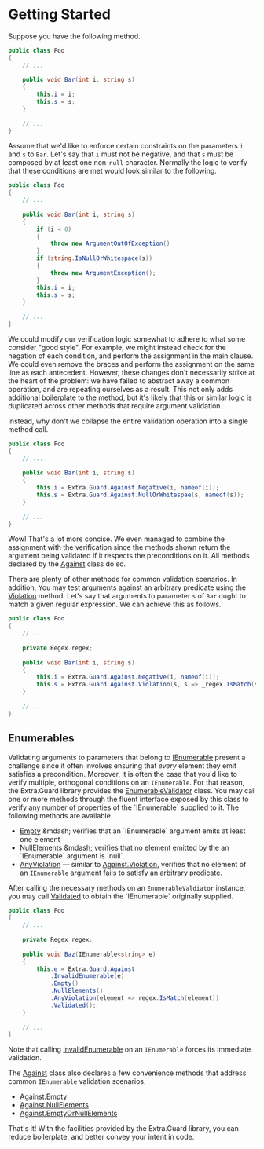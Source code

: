 # Getting Started

Suppose you have the following method.

```csharp
public class Foo
{
    // ...
    
    public void Bar(int i, string s)
    {
        this.i = i;
        this.s = s;
    }
    
    // ...
}

```

Assume that we'd like to enforce certain constraints on the parameters `i` and
`s` to `Bar`. Let's say that `i` must not be negative, and that `s` must be
composed  by at least one non-`null` character. Normally the logic to verify
that these conditions are met would look similar to the following.

```csharp
public class Foo
{
    // ...
    
    public void Bar(int i, string s)
    {
        if (i < 0)
        {
            throw new ArgumentOutOfException()
        }
        if (string.IsNullOrWhitespace(s))
        {
            throw new ArgumentException();
        }
        this.i = i;
        this.s = s;
    }
    
    // ...
}
```

We could modify our verification logic somewhat to adhere to what some consider
"good style". For example, we might instead check for the negation of each
condition, and perform the assignment in the main clause. We could even remove
the braces and perform the assignment on the same line as each antecedent.
However, these changes don't necessarily strike at the heart of the problem:
we have failed to abstract away a common operation, and are repeating ourselves
as a result. This not only adds additional boilerplate to the method, but it's
likely that this or similar logic is duplicated across other methods that
require argument validation.

Instead, why don't we collapse the entire validation operation into a single
method call.

```csharp
public class Foo
{
    // ...
    
    public void Bar(int i, string s)
    {
        this.i = Extra.Guard.Against.Negative(i, nameof(i));
        this.s = Extra.Guard.Against.NullOrWhitespae(s, nameof(s));
    }
    
    // ...
}
```

Wow! That's a lot more concise. We even managed to combine the assignment with
the verification since the methods shown return the argument being validated if
it respects the preconditions on it. All methods declared by the
[Against](xref:Extra.Guard.Against) class do so.

There are plenty of other methods for common validation scenarios. In addition,
You may test arguments against an arbitrary predicate using the
[Violation](xref:Extra.Guard.Against.Violation*) method. Let's say that
arguments to parameter `s` of `Bar` ought to match a given regular expression.
We can achieve this as follows.

```csharp
public class Foo
{
    // ...
    
    private Regex regex;
    
    public void Bar(int i, string s)
    {
        this.i = Extra.Guard.Against.Negative(i, nameof(i));
        this.s = Extra.Guard.Against.Violation(s, s => _regex.IsMatch(s));
    }
    
    // ...
}
```

## Enumerables

Validating arguments to parameters that belong to
[IEnumerable](https://learn.microsoft.com/en-us/dotnet/api/system.collections.ienumerable)
present a challenge since it often involves ensuring that *every* element they
emit satisfies a precondition. Moreover, it is often the case that you'd like to
verify multiple, orthogonal conditions on an `IEnumerable`. For that reason,
the Extra.Guard library provides the
[EnumerableValidator](xref:Extra.Guard.EnumerableValidator`1) class. You may
call one or more methods through the fluent interface exposed by this class to
verify any number of properties of the `IEnumerable` supplied to it. The
following methods are available.

- [Empty](xref:Extra.Guard.EnumerableValidator`1.Empty) &mdash; verifies that an
`IEnumerable` argument emits at least one element
- [NullElements](xref:Extra.Guard.EnumerableValidator`1.NullElements) &mdash;
verifies that no element emitted by the an `IEnumerable` argument is `null`.
- [AnyViolation](xref:Extra.Guard.EnumerableValidator`1.AnyViolation(System.Func{`0,System.Boolean},System.String))
&mdash; similar to [Against.Violation](xref:Extra.Guard.Against.Violation*),
verifies that no element of an `IEnumerable` argument fails to satisfy an
arbitrary predicate.

After calling the necessary methods on an `EnumerableValdiator` instance, you
may call [Validated](xref:Extra.Guard.EnumerableValidator`1.Validated) to obtain
the `IEnumerable` originally supplied.

```csharp
public class Foo
{
    // ...
    
    private Regex regex;
    
    public void Baz(IEnumerable<string> e)
    {
        this.e = Extra.Guard.Against
            .InvalidEnumerable(e)
            .Empty()
            .NullElements()
            .AnyViolation(element => regex.IsMatch(element))
            .Validated();
    }
    
    // ...
}
```

Note that calling [InvalidEnumerable](xref:Extra.Guard.Against.InvalidEnumerable``1(System.Collections.Generic.IEnumerable{``0},System.Boolean,System.String))
on an `IEnumerable` forces its immediate validation.

The [Against](xref:Extra.Guard.Against) class also declares a few convenience
methods that address common `IEnumerable` validation scenarios.

- [Against.Empty](xref:Extra.Guard.Against.Empty*)
- [Against.NullElements](xref:Extra.Guard.Against.NullElements*)
- [Against.EmptyOrNullElements](xref:Extra.Guard.Against.EmptyOrNullElements*)

That's it! With the facilities provided by the Extra.Guard library, you can
reduce boilerplate, and better convey your intent in code. 